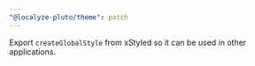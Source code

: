 ```yaml
---
"@localyze-pluto/theme": patch
---
```


Export `createGlobalStyle` from xStyled so it can be used in other applications.
